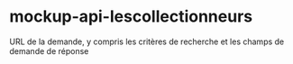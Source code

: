 # mockup-api-lescollectionneurs
URL de la demande, y compris les critères de recherche et les champs de demande de réponse
